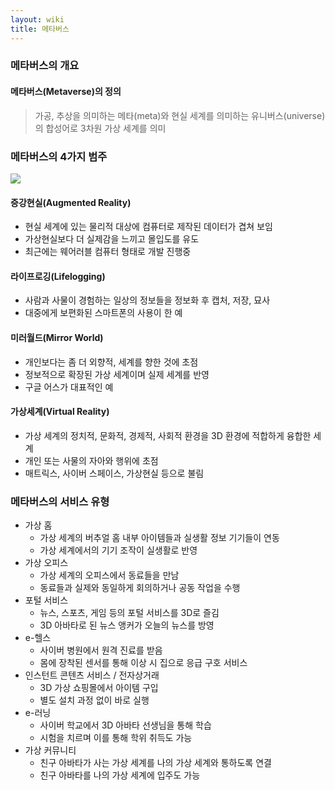 ```yaml
---
layout: wiki
title: 메타버스
---
```


### 메타버스의 개요
#### 메타버스(Metaverse)의 정의
> 가공, 추상을 의미하는 메타(meta)와 현실 세계를 의미하는 유니버스(universe)의 합성어로 3차원 가상 세계를 의미


### 메타버스의 4가지 범주

![](https://upload.wikimedia.org/wikipedia/ko/6/67/Metaverse_roadmap.jpg)

#### 증강현실(Augmented Reality)

* 현실 세계에 있는 물리적 대상에 컴퓨터로 제작된 데이터가 겹쳐 보임
* 가상현실보다 더 실제감을 느끼고 몰입도를 유도
* 최근에는 웨어러블 컴퓨터 형태로 개발 진행중

#### 라이프로깅(Lifelogging)

* 사람과 사물이 경험하는 일상의 정보들을 정보화 후 캡처, 저장, 묘사
* 대중에게 보편화된 스마트폰의 사용이 한 예

#### 미러월드(Mirror World)

* 개인보다는 좀 더 외향적, 세계를 향한 것에 초점
* 정보적으로 확장된 가상 세계이며 실제 세계를 반영
* 구글 어스가 대표적인 예

#### 가상세계(Virtual Reality)

* 가상 세계의 정치적, 문화적, 경제적, 사회적 환경을 3D 환경에 적합하게 융합한 세계
* 개인 또는 사물의 자아와 행위에 초점
* 매트릭스, 사이버 스페이스, 가상현실 등으로 불림

### 메타버스의 서비스 유형
* 가상 홈
  * 가상 세계의 버추얼 홈 내부 아이템들과 실생활 정보 기기들이 연동
  * 가상 세계에서의 기기 조작이 실생활로 반영
* 가상 오피스
  * 가상 세계의 오피스에서 동료들을 만남
  * 동료들과 실제와 동일하게 회의하거나 공동 작업을 수행
* 포털 서비스
  * 뉴스, 스포츠, 게임 등의 포털 서비스를 3D로 즐김
  * 3D 아바타로 된 뉴스 앵커가 오늘의 뉴스를 방영
* e-헬스
  * 사이버 병원에서 원격 진료를 받음
  * 몸에 장착된 센서를 통해 이상 시 집으로 응급 구호 서비스
* 인스턴트 콘텐츠 서비스 / 전자상거래
  * 3D 가상 쇼핑몰에서 아이템 구입
  * 별도 설치 과정 없이 바로 실행
* e-러닝
  * 사이버 학교에서 3D 아바타 선생님을 통해 학습
  * 시험을 치르며 이를 통해 학위 취득도 가능
* 가상 커뮤니티
  * 친구 아바타가 사는 가상 세계를 나의 가상 세계와 통하도록 연결
  * 친구 아바타를 나의 가상 세계에 입주도 가능
